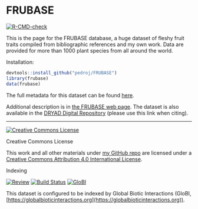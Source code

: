 FRUBASE
=======

[![R-CMD-check](https://github.com/pedroj/FRUBASE/actions/workflows/check-release.yaml/badge.svg)](https://github.com/pedroj/FRUBASE/actions/workflows/check-release.yaml)

This is the page for the FRUBASE database, a huge dataset of fleshy fruit traits compiled from bibliographic references and my own work. Data are provided for more than 1000 plant species from all around the world.

Installation:
```r
devtools::install_github("pedroj/FRUBASE")
library(frubase)
data(frubase)

```

The full metadata for this dataset can be found [here](http://pedroj.github.io/FRUBASE/metadata.html).

Additional description is in [the FRUBASE web page](http://pedroj.github.io/FRUBASE/). The dataset is also available in the [DRYAD Digital Repository](http://dx.doi.org/10.5061/dryad.9tb73) (please use this link when citing).

----------------
<a rel="license" href="http://creativecommons.org/licenses/by/4.0/"><img alt="Creative Commons License" style="border-width:0" src="https://i.creativecommons.org/l/by/4.0/88x31.png" /></a>

Creative Commons License  

This work and all other materials under [my GitHub repo](https://github.com/pedroj/) are licensed under a [Creative Commons Attribution 4.0 International License](https://creativecommons.org/licenses/by/4.0/legalcode).

Indexing

[![Review](https://github.com/pedroj/FRUBASE/actions/workflows/review.yml/badge.svg)](https://github.com/pedroj/FRUBASE/actions) [![Build Status](https://app.travis-ci.com/pedroj/FRUBASE.svg)](https://app.travis-ci.com/pedroj/FRUBASE) [![GloBI](https://api.globalbioticinteractions.org/interaction.svg?accordingTo=globi:pedroj/FRUBASE&refutes=true&refutes=false)](https://globalbioticinteractions.org/?accordingTo=globi:pedroj/FRUBASE)

This dataset is configured to be indexed by Global Biotic Interactions (GloBI, [https://globalbioticinteractions.org](https://globalbioticinteractions.org)).

